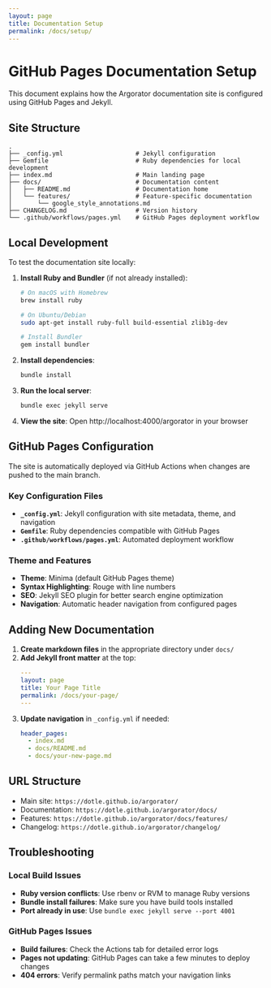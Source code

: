 ```yaml
---
layout: page
title: Documentation Setup
permalink: /docs/setup/
---
```


# GitHub Pages Documentation Setup

This document explains how the Argorator documentation site is configured using GitHub Pages and Jekyll.

## Site Structure

```
.
├── _config.yml                    # Jekyll configuration
├── Gemfile                        # Ruby dependencies for local development
├── index.md                       # Main landing page
├── docs/                          # Documentation content
│   ├── README.md                  # Documentation home
│   └── features/                  # Feature-specific documentation
│       └── google_style_annotations.md
├── CHANGELOG.md                   # Version history
└── .github/workflows/pages.yml    # GitHub Pages deployment workflow
```

## Local Development

To test the documentation site locally:

1. **Install Ruby and Bundler** (if not already installed):
   ```bash
   # On macOS with Homebrew
   brew install ruby
   
   # On Ubuntu/Debian
   sudo apt-get install ruby-full build-essential zlib1g-dev
   
   # Install Bundler
   gem install bundler
   ```

2. **Install dependencies**:
   ```bash
   bundle install
   ```

3. **Run the local server**:
   ```bash
   bundle exec jekyll serve
   ```

4. **View the site**:
   Open http://localhost:4000/argorator in your browser

## GitHub Pages Configuration

The site is automatically deployed via GitHub Actions when changes are pushed to the main branch.

### Key Configuration Files

- **`_config.yml`**: Jekyll configuration with site metadata, theme, and navigation
- **`Gemfile`**: Ruby dependencies compatible with GitHub Pages
- **`.github/workflows/pages.yml`**: Automated deployment workflow

### Theme and Features

- **Theme**: Minima (default GitHub Pages theme)
- **Syntax Highlighting**: Rouge with line numbers
- **SEO**: Jekyll SEO plugin for better search engine optimization
- **Navigation**: Automatic header navigation from configured pages

## Adding New Documentation

1. **Create markdown files** in the appropriate directory under `docs/`
2. **Add Jekyll front matter** at the top:
   ```yaml
   ---
   layout: page
   title: Your Page Title
   permalink: /docs/your-page/
   ---
   ```
3. **Update navigation** in `_config.yml` if needed:
   ```yaml
   header_pages:
     - index.md
     - docs/README.md
     - docs/your-new-page.md
   ```

## URL Structure

- Main site: `https://dotle.github.io/argorator/`
- Documentation: `https://dotle.github.io/argorator/docs/`
- Features: `https://dotle.github.io/argorator/docs/features/`
- Changelog: `https://dotle.github.io/argorator/changelog/`

## Troubleshooting

### Local Build Issues

- **Ruby version conflicts**: Use rbenv or RVM to manage Ruby versions
- **Bundle install failures**: Make sure you have build tools installed
- **Port already in use**: Use `bundle exec jekyll serve --port 4001`

### GitHub Pages Issues

- **Build failures**: Check the Actions tab for detailed error logs
- **Pages not updating**: GitHub Pages can take a few minutes to deploy changes
- **404 errors**: Verify permalink paths match your navigation links
